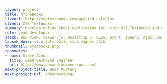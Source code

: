 ```yaml
---
layout: project
title: XYZ eBooks
liveurl: http://xyztextbooks.com/applied_calculus
client: XYZ Textbooks
summary: Develop online ebook application for using XYZ Textbooks and associated digital media such as tutorials and worksheets. 
role: Lead developer
stack: Box View, viewer.js, Bootstrap 3, LESS, Grunt, jQuery, Ajax, Customized Symfony PHP framework, MySQL
launch-date: v1.0 July 2014, v2.0 August 2015
thumbnail: xyzebooks.png
teammates:
- name: Steve Aiena
  title: Lead Back-End Engineer
  url: http://www.newmediadimensions.com/
next-project-title: Dear Mustang
next-project-url: /dearmustang/
---
```


